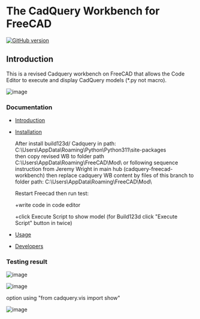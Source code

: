 The CadQuery Workbench for FreeCAD
=======================
[![GitHub version](https://d25lcipzij17d.cloudfront.net/badge.svg?id=gh&type=6&v=2.0.0&x2=0)](https://github.com/CadQuery/cadquery-freecad-workbench/releases/tag/v2.0.0)

## Introduction

This is a revised  Cadquery workbench on FreeCAD that allows the Code Editor to execute and display CadQuery models (*.py not macro). 

![image](https://github.com/user-attachments/assets/b0a90445-0fde-4a16-877d-aad6aee22931)


### Documentation
- [Introduction](docs/index.md#introduction)
- [Installation](docs/installation.md)


  After install build123d/ Cadquery in path:
  C:\Users\AppData\Roaming\Python\\Python311\site-packages\
  then copy revised WB to folder path
  C:\Users\AppData\Roaming\FreeCAD\Mod\ or
  following sequence instruction from Jeremy Wright in main hub (cadquery-freecad-workbench)
  then replace cadquery WB content by files of this branch to folder path:  C:\Users\AppData\Roaming\FreeCAD\Mod\

  Restart Freecad  then run test:
  
  +write code in code editor
  
  +click Execute Script to show model (for Build123d click "Execute Script" button in twice)
  
- [Usage](docs/usage.md)
- [Developers](docs/developers.md)

### Testing result

![image](https://github.com/user-attachments/assets/839e098a-d243-4ddd-9a7a-a5d2a2b0074f)

![image](https://github.com/user-attachments/assets/256e63b6-958f-4b4c-8072-14f608b7fc91)

option using "from cadquery.vis import show" 

![image](https://github.com/user-attachments/assets/339ce7de-6faa-4ad8-9b1a-4e564bdb17bc)





